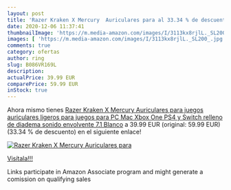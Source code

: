 ```yaml
---
layout: post
title: 'Razer Kraken X Mercury  Auriculares para al 33.34 % de descuento'
date: 2020-12-06 11:37:41
thumbnailImage: 'https://m.media-amazon.com/images/I/3113kx8rjlL._SL200_.jpg'
images: [ 'https://m.media-amazon.com/images/I/3113kx8rjlL._SL200_.jpg' ]
comments: true
category: ofertas
author: ring
slug: B086VR169L
description:
actualPrice: 39.99 EUR
comparePrice: 59.99 EUR
inStock: true
---
```


Ahora mismo tienes [Razer Kraken X Mercury  Auriculares para juegos  auriculares ligeros para juegos para PC  Mac  Xbox One  PS4 y Switch  relleno de diadema  sonido envolvente 7.1  Blanco](https://www.amazon.es/dp/B086VR169L/?tag=tolees-21) a 39.99 EUR (original: 59.99 EUR) (33.34 %  de descuento) en el siguiente enlace!

[![Razer Kraken X Mercury  Auriculares para](https://m.media-amazon.com/images/I/3113kx8rjlL._SL200_.jpg)](https://www.amazon.es/dp/B086VR169L/?tag=tolees-21)

[Visítala!!!](https://www.amazon.es/dp/B086VR169L/?tag=tolees-21)

Links participate in Amazon Associate program and might generate a comission on qualifying sales
